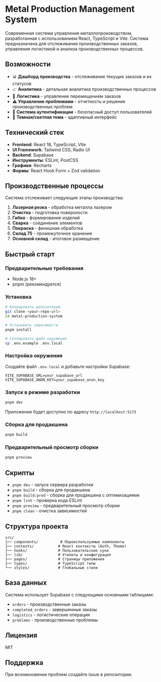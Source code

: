 # Metal Production Management System

Современная система управления металлопроизводством, разработанная с использованием React, TypeScript и Vite. Система предназначена для отслеживания производственных заказов, управления логистикой и анализа производственных процессов.

## Возможности

- 📊 **Дашборд производства** - отслеживание текущих заказов и их статусов
- 📈 **Аналитика** - детальная аналитика производственных процессов
- 🚚 **Логистика** - управление перемещением заказов
- ⚠️ **Управление проблемами** - отчетность и решение производственных проблем
- 👥 **Система аутентификации** - безопасный доступ пользователей
- 🌙 **Темная/светлая тема** - адаптивный интерфейс

## Технический стек

- **Frontend**: React 18, TypeScript, Vite
- **UI Framework**: Tailwind CSS, Radix UI
- **Backend**: Supabase
- **Инструменты**: ESLint, PostCSS
- **Графики**: Recharts
- **Формы**: React Hook Form + Zod validation

## Производственные процессы

Система отслеживает следующие этапы производства:

1. **Лазерная резка** - обработка металла лазером
2. **Очистка** - подготовка поверхности
3. **Гибка** - формирование изделий
4. **Сварка** - соединение элементов
5. **Покраска** - финишная обработка
6. **Склад 75** - промежуточное хранение
7. **Основной склад** - итоговое размещение

## Быстрый старт

### Предварительные требования

- Node.js 18+ 
- pnpm (рекомендуется)

### Установка

```bash
# Клонировать репозиторий
git clone <your-repo-url>
cd metal-production-system

# Установить зависимости
pnpm install

# Скопировать файл окружения
cp .env.example .env.local
```

### Настройка окружения

Создайте файл `.env.local` и добавьте настройки Supabase:

```env
VITE_SUPABASE_URL=your_supabase_url
VITE_SUPABASE_ANON_KEY=your_supabase_anon_key
```

### Запуск в режиме разработки

```bash
pnpm dev
```

Приложение будет доступно по адресу `http://localhost:5173`

### Сборка для продакшена

```bash
pnpm build
```

### Предварительный просмотр сборки

```bash
pnpm preview
```

## Скрипты

- `pnpm dev` - запуск сервера разработки
- `pnpm build` - сборка для продакшена
- `pnpm build:prod` - сборка для продакшена с оптимизациями
- `pnpm lint` - проверка кода ESLint
- `pnpm preview` - предварительный просмотр сборки
- `pnpm clean` - очистка зависимостей

## Структура проекта

```
src/
├── components/          # Переиспользуемые компоненты
├── contexts/           # React контексты (Auth, Theme)
├── hooks/              # Пользовательские хуки
├── lib/                # Утилиты и конфигурация
├── pages/              # Страницы приложения
├── types/              # TypeScript типы
└── styles/             # Глобальные стили
```

## База данных

Система использует Supabase с следующими основными таблицами:

- `orders` - производственные заказы
- `completed_orders` - завершенные заказы
- `logistics` - логистические операции
- `problems` - производственные проблемы

## Лицензия

MIT

## Поддержка

При возникновении проблем создайте issue в репозитории.
